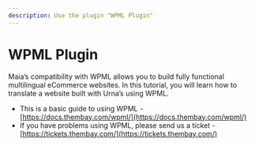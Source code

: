 ```yaml
---
description: Use the plugin "WPML Plugin"
---
```


# WPML Plugin

Maia’s compatibility with WPML allows you to build fully functional multilingual eCommerce websites. In this tutorial, you will learn how to translate a website built with Urna’s using WPML.

* This is a basic guide to using WPML - [https://docs.thembay.com/wpml/](https://docs.thembay.com/wpml/)
* If you have problems using WPML, please send us a ticket - [https://tickets.thembay.com/](https://tickets.thembay.com/)

